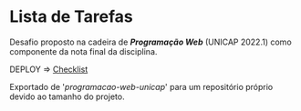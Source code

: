 # Lista de Tarefas

Desafio proposto na cadeira de ***Programação Web*** (UNICAP 2022.1) como componente da nota final da disciplina.

DEPLOY => [Checklist](https://pw-checklist.surge.sh/)

Exportado de '*programacao-web-unicap*' para um repositório próprio devido ao tamanho do projeto.